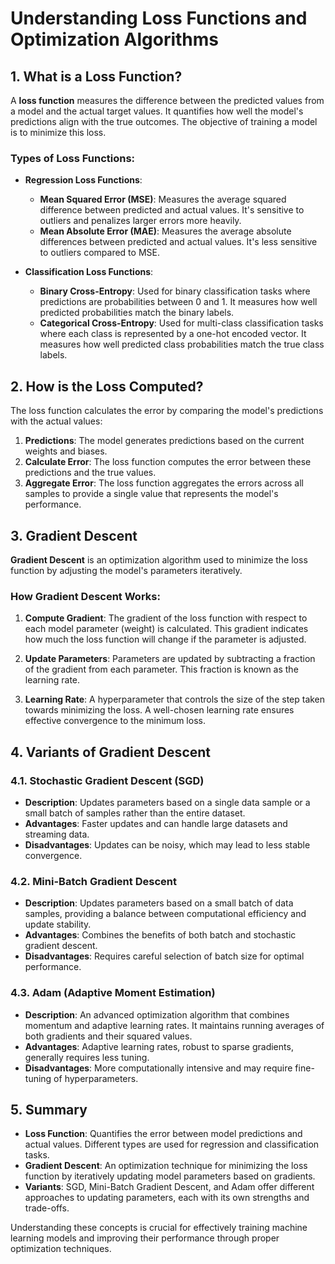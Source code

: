 # Understanding Loss Functions and Optimization Algorithms

## 1. **What is a Loss Function?**

A **loss function** measures the difference between the predicted values from a model and the actual target values. It quantifies how well the model's predictions align with the true outcomes. The objective of training a model is to minimize this loss.

### Types of Loss Functions:

- **Regression Loss Functions**:

  - **Mean Squared Error (MSE)**: Measures the average squared difference between predicted and actual values. It's sensitive to outliers and penalizes larger errors more heavily.
  - **Mean Absolute Error (MAE)**: Measures the average absolute differences between predicted and actual values. It's less sensitive to outliers compared to MSE.

- **Classification Loss Functions**:
  - **Binary Cross-Entropy**: Used for binary classification tasks where predictions are probabilities between 0 and 1. It measures how well predicted probabilities match the binary labels.
  - **Categorical Cross-Entropy**: Used for multi-class classification tasks where each class is represented by a one-hot encoded vector. It measures how well predicted class probabilities match the true class labels.

## 2. **How is the Loss Computed?**

The loss function calculates the error by comparing the model's predictions with the actual values:

1. **Predictions**: The model generates predictions based on the current weights and biases.
2. **Calculate Error**: The loss function computes the error between these predictions and the true values.
3. **Aggregate Error**: The loss function aggregates the errors across all samples to provide a single value that represents the model's performance.

## 3. **Gradient Descent**

**Gradient Descent** is an optimization algorithm used to minimize the loss function by adjusting the model's parameters iteratively.

### How Gradient Descent Works:

1. **Compute Gradient**: The gradient of the loss function with respect to each model parameter (weight) is calculated. This gradient indicates how much the loss function will change if the parameter is adjusted.

2. **Update Parameters**: Parameters are updated by subtracting a fraction of the gradient from each parameter. This fraction is known as the learning rate.

3. **Learning Rate**: A hyperparameter that controls the size of the step taken towards minimizing the loss. A well-chosen learning rate ensures effective convergence to the minimum loss.

## 4. **Variants of Gradient Descent**

### 4.1. **Stochastic Gradient Descent (SGD)**

- **Description**: Updates parameters based on a single data sample or a small batch of samples rather than the entire dataset.
- **Advantages**: Faster updates and can handle large datasets and streaming data.
- **Disadvantages**: Updates can be noisy, which may lead to less stable convergence.

### 4.2. **Mini-Batch Gradient Descent**

- **Description**: Updates parameters based on a small batch of data samples, providing a balance between computational efficiency and update stability.
- **Advantages**: Combines the benefits of both batch and stochastic gradient descent.
- **Disadvantages**: Requires careful selection of batch size for optimal performance.

### 4.3. **Adam (Adaptive Moment Estimation)**

- **Description**: An advanced optimization algorithm that combines momentum and adaptive learning rates. It maintains running averages of both gradients and their squared values.
- **Advantages**: Adaptive learning rates, robust to sparse gradients, generally requires less tuning.
- **Disadvantages**: More computationally intensive and may require fine-tuning of hyperparameters.

## 5. **Summary**

- **Loss Function**: Quantifies the error between model predictions and actual values. Different types are used for regression and classification tasks.
- **Gradient Descent**: An optimization technique for minimizing the loss function by iteratively updating model parameters based on gradients.
- **Variants**: SGD, Mini-Batch Gradient Descent, and Adam offer different approaches to updating parameters, each with its own strengths and trade-offs.

Understanding these concepts is crucial for effectively training machine learning models and improving their performance through proper optimization techniques.

